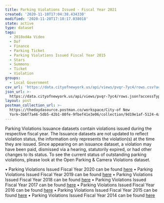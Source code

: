 ```yaml
---
title: Parking Violations Issued - Fiscal Year 2021
created: '2020-11-10T17:04:38.434330'
modified: '2020-11-20T17:18:17.038018'
state: active
type: dataset
tags:
  - 2018od4a Video
  - Dof
  - Finance
  - Parking Ticket
  - Parking Violations Issued Fiscal Year 2015
  - Stars
  - Summons
  - Ticket
  - Violation
groups:
  - Local Government
csv_url: 'https://data.cityofnewyork.us/api/views/pvqr-7yc4/rows.csv?accessType=DOWNLOAD'
json_url: >-
  https://data.cityofnewyork.us/api/views/pvqr-7yc4/rows.json?accessType=DOWNLOAD
layout: post
postman_collection_url: >-
  https://thedaydasource.postman.co/workspace/City-of New
  York~3b6f7a46-5db5-42b1-80fe-9fbef41e3e06/collection/9d19e1af-5124-4ac1-8025-27ed4eaf92c7
---
```

Parking Violations Issuance datasets contain violations issued during the respective fiscal year.  The Issuance datasets are not updated to reflect violation status, the information only represents the violation(s) at the time they are issued. Since appearing on an issuance dataset, a violation may have been paid, dismissed via a hearing, statutorily expired, or had other changes to its status. To see the current status of outstanding parking violations, please look at the Open Parking & Camera Violations dataset.
</p>
• Parking Violations Issued Fiscal Year 2020 can be found <a href="https://data.cityofnewyork.us/City-Government/Parking-Violations-Issued-Fiscal-Year-2020/p7t3-5i9s/">here</a>
• Parking Violations Issued Fiscal Year 2019 can be found <a href="https://data.cityofnewyork.us/City-Government/Parking-Violations-Issued-Fiscal-Year-2019/faiq-9dfq">here</a>
• Parking Violations Issued Fiscal Year 2018 can be found <a href="https://data.cityofnewyork.us/City-Government/Parking-Violations-Issued-Fiscal-Year-2018/a5td-mswe">here</a>
• Parking Violations Issued Fiscal Year 2017 can be found <a href="https://data.cityofnewyork.us/City-Government/Parking-Violations-Issued-Fiscal-Year-2017/2bnn-yakx">here</a>
• Parking Violations Issued Fiscal Year 2016 can be found <a href="https://data.cityofnewyork.us/City-Government/Parking-Violations-Issued-Fiscal-Year-2016/kiv2-tbus">here</a>
• Parking Violations Issued Fiscal Year 2015 can be found <a href="https://data.cityofnewyork.us/City-Government/Parking-Violations-Issued-Fiscal-Year-2015/c284-tqph">here</a>
• Parking Violations Issued Fiscal Year 2014 can be found <a href="https://data.cityofnewyork.us/City-Government/Parking-Violations-Issued-Fiscal-Year-2014/jt7v-77mi">here</a>
